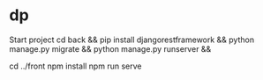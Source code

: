 # dp
Start project
cd back  &&
pip install djangorestframework && 
python manage.py migrate &&
python manage.py runserver &&

cd ../front
npm install
npm run serve
